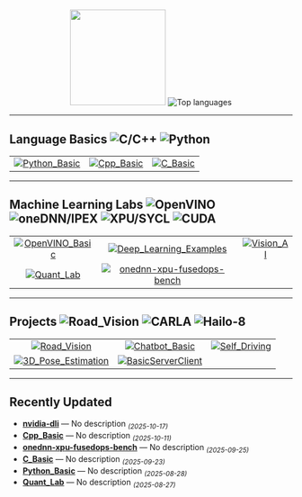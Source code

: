 <h1 align="center"></h1>





<p align="center">
  <img height="170" src="https://github-readme-stats.vercel.app/api?username=SeBin7&show_icons=true" />
  <img src="https://github-readme-stats.vercel.app/api/top-langs/?username=SeBin7&layout=compact&exclude_repo=PRsystem,BitTrip_1.0,Hansung&cache_seconds=7200&v=3" alt="Top languages" />

---
## Language Basics&nbsp;<img src="https://img.shields.io/badge/C/C++-blue" alt="C/C++" />&nbsp;<img src="https://img.shields.io/badge/Python-informational" alt="Python" />
<table>
  <tr>
    <td align="center">
      <a href="https://github.com/SeBin7/Python_Basic">
        <img src="https://github-readme-stats.vercel.app/api/pin/?username=SeBin7&repo=Python_Basic&show_owner=false" alt="Python_Basic"/>
      </a>
    </td>
    <td align="center">
      <a href="https://github.com/SeBin7/Cpp_Basic">
        <img src="https://github-readme-stats.vercel.app/api/pin/?username=SeBin7&repo=Cpp_Basic&show_owner=false" alt="Cpp_Basic"/>
      </a>
    </td>
    <td align="center">
      <a href="https://github.com/SeBin7/C_Basic">
        <img src="https://github-readme-stats.vercel.app/api/pin/?username=SeBin7&repo=C_Basic&show_owner=false" alt="C_Basic"/>
      </a>
    </td>
  </tr>
</table>

---

## Machine Learning Labs&nbsp;<img src="https://img.shields.io/badge/OpenVINO-edge" alt="OpenVINO" />&nbsp;<img src="https://img.shields.io/badge/oneDNN%2FIPEX-accel" alt="oneDNN/IPEX" />&nbsp;<img src="https://img.shields.io/badge/XPU-SYCL" alt="XPU/SYCL" />&nbsp;<img src="https://img.shields.io/badge/CUDA-training" alt="CUDA" />

<table>
  <tr>
    <td align="center">
      <a href="https://github.com/SeBin7/OpenVINO_Basic">
        <img src="https://github-readme-stats.vercel.app/api/pin/?username=SeBin7&repo=OpenVINO_Basic&show_owner=false" alt="OpenVINO_Basic"/>
      </a>
    </td>
    <td align="center">
      <a href="https://github.com/SeBin7/Deep_Learning_Examples">
        <img src="https://github-readme-stats.vercel.app/api/pin/?username=SeBin7&repo=Deep_Learning_Examples&show_owner=false" alt="Deep_Learning_Examples"/>
      </a>
    </td>
    <td align="center">
      <a href="https://github.com/SeBin7/Vision_AI">
        <img src="https://github-readme-stats.vercel.app/api/pin/?username=SeBin7&repo=Vision_AI&show_owner=false" alt="Vision_AI"/>
      </a>
    </td>
  </tr>
  <tr>
    <td align="center">
      <a href="https://github.com/SeBin7/Quant_Lab">
        <img src="https://github-readme-stats.vercel.app/api/pin/?username=SeBin7&repo=Quant_Lab&show_owner=false" alt="Quant_Lab"/>
      </a>
    </td>
    <td align="center">
      <a href="https://github.com/SeBin7/onednn-xpu-fusedops-bench">
        <img src="https://github-readme-stats.vercel.app/api/pin/?username=SeBin7&repo=onednn-xpu-fusedops-bench&show_owner=false" alt="onednn-xpu-fusedops-bench"/>
      </a>
    </td>
    <td align="center">
      &nbsp; <!-- 빈 칸: 3열 유지용 -->
    </td>
  </tr>
</table>

---

## Projects&nbsp;<img src="https://img.shields.io/badge/Road--Vision-demo" alt="Road_Vision" />&nbsp;<img src="https://img.shields.io/badge/CARLA-sim" alt="CARLA" />&nbsp;<img src="https://img.shields.io/badge/Edge-Hailo--8" alt="Hailo-8" />

<table>
  <tr>
    <td align="center">
      <a href="https://github.com/SeBin7/Road_Vision">
        <img src="https://github-readme-stats.vercel.app/api/pin/?username=SeBin7&repo=Road_Vision&show_owner=false" alt="Road_Vision"/>
      </a>
    </td>
    <td align="center">
      <a href="https://github.com/SeBin7/Chatbot_Basic">
        <img src="https://github-readme-stats.vercel.app/api/pin/?username=SeBin7&repo=Chatbot_Basic&show_owner=false" alt="Chatbot_Basic"/>
      </a>
    </td>
    <td align="center">
      <a href="https://github.com/SeBin7/Self_Driving">
        <img src="https://github-readme-stats.vercel.app/api/pin/?username=SeBin7&repo=Self_Driving&show_owner=false" alt="Self_Driving"/>
      </a>
    </td>
  </tr>
  <tr>
    <td align="center">
      <a href="https://github.com/SeBin7/3D_Pose_Estimation">
        <img src="https://github-readme-stats.vercel.app/api/pin/?username=SeBin7&repo=3D_Pose_Estimation&show_owner=false" alt="3D_Pose_Estimation"/>
      </a>
    </td>
    <td align="center">
      <a href="https://github.com/SeBin7/BasicServerClient">
        <img src="https://github-readme-stats.vercel.app/api/pin/?username=SeBin7&repo=BasicServerClient&show_owner=false" alt="BasicServerClient"/>
      </a>
    </td>
    <td align="center">
      &nbsp; <!-- 빈 칸: 3열 유지용 -->
    </td>
  </tr>
</table>

---

##  Recently Updated
<!--RECENT_REPOS_START-->

- <a href="https://github.com/SeBin7/nvidia-dli"><b>nvidia-dli</b></a> — No description <sub><i>(2025-10-17)</i></sub>
- <a href="https://github.com/SeBin7/Cpp_Basic"><b>Cpp_Basic</b></a> — No description <sub><i>(2025-10-11)</i></sub>
- <a href="https://github.com/SeBin7/onednn-xpu-fusedops-bench"><b>onednn-xpu-fusedops-bench</b></a> — No description <sub><i>(2025-09-25)</i></sub>
- <a href="https://github.com/SeBin7/C_Basic"><b>C_Basic</b></a> — No description <sub><i>(2025-09-23)</i></sub>
- <a href="https://github.com/SeBin7/Python_Basic"><b>Python_Basic</b></a> — No description <sub><i>(2025-08-28)</i></sub>
- <a href="https://github.com/SeBin7/Quant_Lab"><b>Quant_Lab</b></a> — No description <sub><i>(2025-08-27)</i></sub>

<!--RECENT_REPOS_END-->
